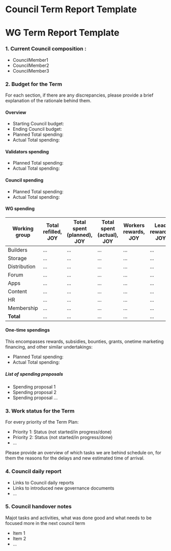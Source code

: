 # Council Term Report Template

# WG Term Report Template

### 1. Current Council composition :
- CouncilMember1
- CouncilMember2
- CouncilMember3

### 2. Budget for the Term

For each section, if there are any discrepancies, please provide a brief explanation of the rationale behind them.

#### Overview

- Starting Council budget:
- Ending Council budget:
- Planned Total spending: 
- Actual Total spending:

#### Validators spending

- Planned Total spending:
- Actual Total spending:

#### Council spending

- Planned Total spending:
- Actual Total spending:

#### WG spending

| Working group | Total refilled, JOY | Total spent (planned), JOY | Total spent (actual), JOY | Workers rewards, JOY | Lead rewards, JOY | End budget, JOY |
| --- | ---| --- | --- | ---| --- |--- |
| Builders  | ... | ... | ... | ... | ... | 
| Storage  | ... | ... | ... | ... | ... | 
| Distribution  | ... | ... | ... | ... | ... | 
| Forum  | ... | ... | ... | ... | ... | 
| Apps  | ... | ... | ... | ... | ... | 
| Content  | ... | ... | ... | ... | ... | 
| HR  | ... | ... | ... | ... | ... | 
| Membership  | ... | ... | ... | ... | ... | 
| **Total**  | ... | ... | ... | ... | ... | 


#### One-time spendings

This encompasses rewards, subsidies, bounties, grants, onetime marketing financing, and other similar undertakings:

- Planned Total spending:
- Actual Total spending:

##### List of spending proposals
- Spending proposal 1
- Spending proposal 2
- Spending proposal ...

### 3. Work status for the Term
For every priority of the Term Plan: 

- Priority 1: Status (not started/in progress/done)
- Priority 2: Status (not started/in progress/done)
- ...

Please provide an overview of which tasks we are behind schedule on, for them the reasons for the delays and new estimated time of arrival.
 
### 4. Council daily report 
- Links to Council daily reports
- Links to introduced new governance documents
- ...

### 5. Council handover notes
Majot tasks and activities, what was done good and what needs to be focused more in the next council term

- Item 1
- Item 2
- ...
